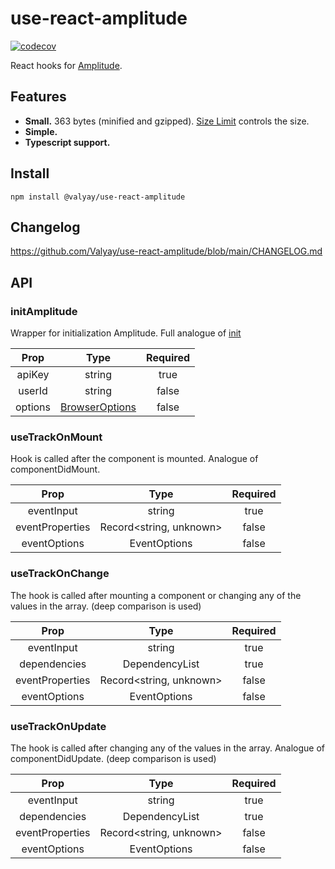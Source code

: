 # use-react-amplitude

[![codecov](https://codecov.io/gh/Valyay/use-react-amplitude/branch/main/graph/badge.svg?token=1ZQ8W9Y87T)](https://codecov.io/gh/Valyay/use-react-amplitude)

React hooks for [Amplitude](https://amplitude.com/).

## Features

- **Small.** 363 bytes (minified and gzipped).
  [Size Limit](https://github.com/ai/size-limit) controls the size.
- **Simple.**
- **Typescript support.**

## Install

    npm install @valyay/use-react-amplitude

## Changelog

https://github.com/Valyay/use-react-amplitude/blob/main/CHANGELOG.md

## API

### initAmplitude

Wrapper for initialization Amplitude. Full analogue of [init](https://www.docs.developers.amplitude.com/data/sdks/typescript-browser/?h=typ#initialize-the-sdk)

|  Prop   |                                                     Type                                                      | Required |
| :-----: | :-----------------------------------------------------------------------------------------------------------: | :------: |
| apiKey  |                                                    string                                                     |   true   |
| userId  |                                                    string                                                     |  false   |
| options | [BrowserOptions](https://www.docs.developers.amplitude.com/data/sdks/typescript-browser/?h=typ#configuration) |  false   |

### useTrackOnMount

Hook is called after the component is mounted. Analogue of componentDidMount.

|      Prop       |          Type           | Required |
| :-------------: | :---------------------: | :------: |
|   eventInput    |         string          |   true   |
| eventProperties | Record<string, unknown> |  false   |
|  eventOptions   |      EventOptions       |  false   |

### useTrackOnChange

The hook is called after mounting a component or changing any of the values in the array. (deep comparison is used)

|      Prop       |          Type           | Required |
| :-------------: | :---------------------: | :------: |
|   eventInput    |         string          |   true   |
|  dependencies   |     DependencyList      |   true   |
| eventProperties | Record<string, unknown> |  false   |
|  eventOptions   |      EventOptions       |  false   |

### useTrackOnUpdate

The hook is called after changing any of the values in the array. Analogue of componentDidUpdate. (deep comparison is used)

|      Prop       |          Type           | Required |
| :-------------: | :---------------------: | :------: |
|   eventInput    |         string          |   true   |
|  dependencies   |     DependencyList      |   true   |
| eventProperties | Record<string, unknown> |  false   |
|  eventOptions   |      EventOptions       |  false   |
